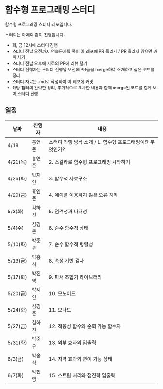 # 함수형 프로그래밍 스터디

함수형 프로그래밍 스터디 레포입니다.

스터디는 아래와 같이 진행됩니다.

- 화, 금 12시에 스터디 진행
- 스터디 전날 오전까지 연습문제를 풀어 이 레포에 PR 올리기 / PR 올리지 않으면 커피 사기
- 스터디 전날 오후에 서로의 PR에 리뷰 달기
- 스터디 진행자는 스터디 진행일 오전에 PR들을 merge하여 소개하고 싶은 코드를 정리
- 스터디 자료는 .md로 작성하여 이 레포에 커밋
- 해당 챕터의 간략한 정리, 추가적으로 조사한 내용과 함께 merge된 코드를 함께 보며 스터디 진행

## 일정

| 날짜 | 진행자 | 내용                                                        |
| ---- | ------ | ----------------------------------------------------------- |
| 4/18 | 홍연준 | 스터디 진행 방식 소개 / 1. 함수형 프로그래밍이란 무엇인가? |
|  4/21(목) | 홍연준 | 2. 스칼라로 함수형 프로그래밍 시작하기 |
|  4/26(화) | 박지인 | 3. 함수적 자료구조 |
|  4/29(금) | 홍연준 | 4. 예외를 이용하지 않은 오류 처리 |
|  5/3(화) | 김하진 | 5. 엄격성과 나태성 |
|  5/4(수) | 김경준 | 6. 순수 함수적 상태 |
|  5/10(화) | 박준우 | 7. 순수 함수적 병렬성 |
|  5/13(금) | 박홍식 | 8. 속성 기반 검사 |
|  5/17(화) | 박진영 | 9. 파서 조합기 라이브러리 |
|  5/20(금) | 박지인 | 10. 모노이드 |
|  5/24(화) | 김경준 | 11. 모나드 |
|  5/27(금) | 김하진 | 12. 적용성 함수와 순회 가능 함수자 |
|  5/31(화) | 박준우 | 13. 외부 효과와 입출력 |
|  6/3(금) | 박홍식 | 14. 지역 효과와 변이 가능 상태 |
|  6/7(화) | 박진영 | 15. 스트림 처리와 점진적 입출력 |
